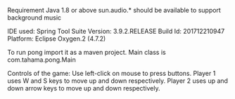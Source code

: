Requirement Java 1.8 or above
sun.audio.* should be available to support background music

IDE used: 
Spring Tool Suite 
Version: 3.9.2.RELEASE
Build Id: 201712210947
Platform: Eclipse Oxygen.2 (4.7.2)

To run pong import it as a maven project.
Main class is com.tahama.pong.Main

Controls of the game:
Use left-click on mouse to press buttons.
Player 1 uses W and S keys to move up and down respectively.
Player 2 uses up and down arrow keys to move up and down respectively.